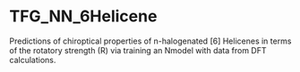 # TFG_NN_6Helicene
Predictions of chiroptical properties of n-halogenated [6] Helicenes in terms of the rotatory strength (R) via training an Nmodel with data from DFT calculations. 

